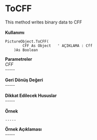 # ToCFF

This method writes binary data to CFF\
\
**Kullanımı**

```
PictureObject.ToCFF(
		CFF As Object   ' AÇIKLAMA : Cff   
	)As Boolean
```

**Parametreler**\
_CFF_\
\-----\
\
**Geri Dönüş Değeri**\
\-----\
\
**Dikkat Edilecek Hususlar**\
\-----\
\
**Örnek**

```
-----
```

**Örnek Açıklaması**\
\-----
